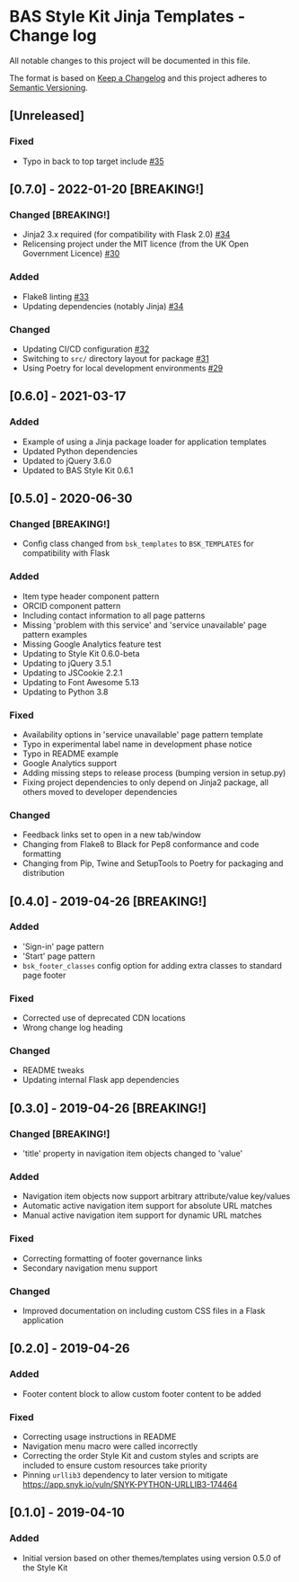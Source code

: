 # BAS Style Kit Jinja Templates - Change log

All notable changes to this project will be documented in this file.

The format is based on [Keep a Changelog](http://keepachangelog.com/en/1.0.0/)
and this project adheres to [Semantic Versioning](http://semver.org/spec/v2.0.0.html).

## [Unreleased]

### Fixed

* Typo in back to top target include
  [#35](https://gitlab.data.bas.ac.uk/web-apps/flask-extensions/flask-azure-oauth/-/issues/35)

## [0.7.0] - 2022-01-20 [BREAKING!]

### Changed [BREAKING!]

* Jinja2 3.x required (for compatibility with Flask 2.0)
  [#34](https://gitlab.data.bas.ac.uk/web-apps/flask-extensions/flask-azure-oauth/-/issues/34)
* Relicensing project under the MIT licence (from the UK Open Government Licence)
  [#30](https://gitlab.data.bas.ac.uk/web-apps/flask-extensions/flask-azure-oauth/-/issues/30)

### Added

* Flake8 linting
  [#33](https://gitlab.data.bas.ac.uk/web-apps/bsk/bas-style-kit-jinja2-templates/-/issues/33)
* Updating dependencies (notably Jinja)
  [#34](https://gitlab.data.bas.ac.uk/web-apps/bsk/bas-style-kit-jinja2-templates/-/issues/34)

### Changed

* Updating CI/CD configuration
  [#32](https://gitlab.data.bas.ac.uk/web-apps/bsk/bas-style-kit-jinja2-templates/-/issues/32)
* Switching to `src/` directory layout for package
  [#31](https://gitlab.data.bas.ac.uk/web-apps/bsk/bas-style-kit-jinja2-templates/-/issues/31)
* Using Poetry for local development environments
  [#29](https://gitlab.data.bas.ac.uk/web-apps/bsk/bas-style-kit-jinja2-templates/-/issues/29)

## [0.6.0] - 2021-03-17

### Added

* Example of using a Jinja package loader for application templates
* Updated Python dependencies
* Updated to jQuery 3.6.0
* Updated to BAS Style Kit 0.6.1

## [0.5.0] - 2020-06-30

### Changed [BREAKING!]

* Config class changed from `bsk_templates` to `BSK_TEMPLATES` for compatibility with Flask

### Added

* Item type header component pattern
* ORCID component pattern
* Including contact information to all page patterns
* Missing 'problem with this service' and 'service unavailable' page pattern examples
* Missing Google Analytics feature test
* Updating to Style Kit 0.6.0-beta
* Updating to jQuery 3.5.1
* Updating to JSCookie 2.2.1
* Updating to Font Awesome 5.13
* Updating to Python 3.8

### Fixed

* Availability options in 'service unavailable' page pattern template
* Typo in experimental label name in development phase notice
* Typo in README example
* Google Analytics support
* Adding missing steps to release process (bumping version in setup.py)
* Fixing project dependencies to only depend on Jinja2 package, all others moved to developer dependencies

### Changed

* Feedback links set to open in a new tab/window
* Changing from Flake8 to Black for Pep8 conformance and code formatting
* Changing from Pip, Twine and SetupTools to Poetry for packaging and distribution

## [0.4.0] - 2019-04-26 [BREAKING!]

### Added

* 'Sign-in' page pattern
* 'Start' page pattern
* `bsk_footer_classes` config option for adding extra classes to standard page footer

### Fixed

* Corrected use of deprecated CDN locations
* Wrong change log heading

### Changed

* README tweaks
* Updating internal Flask app dependencies

## [0.3.0] - 2019-04-26 [BREAKING!]

### Changed [BREAKING!]

* 'title' property in navigation item objects changed to 'value'

### Added

* Navigation item objects now support arbitrary attribute/value key/values
* Automatic active navigation item support for absolute URL matches
* Manual active navigation item support for dynamic URL matches

### Fixed

* Correcting formatting of footer governance links
* Secondary navigation menu support

### Changed

* Improved documentation on including custom CSS files in a Flask application

## [0.2.0] - 2019-04-26

### Added

* Footer content block to allow custom footer content to be added

### Fixed

* Correcting usage instructions in README
* Navigation menu macro were called incorrectly
* Correcting the order Style Kit and custom styles and scripts are included to ensure custom resources take priority
* Pinning `urllib3` dependency to later version to mitigate https://app.snyk.io/vuln/SNYK-PYTHON-URLLIB3-174464

## [0.1.0] - 2019-04-10

### Added

* Initial version based on other themes/templates using version 0.5.0 of the Style Kit
